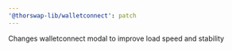 ```yaml
---
'@thorswap-lib/walletconnect': patch
---
```


Changes walletconnect modal to improve load speed and stability
